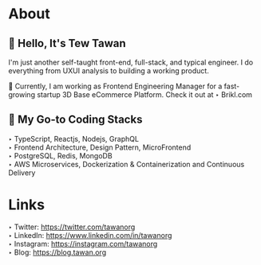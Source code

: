 # About

## 👋 Hello, It's Tew Tawan

I'm just another self-taught front-end, full-stack, and typical engineer. I do everything from UXUI analysis to building a working product. 

🙏 Currently, I am working as Frontend Engineering Manager for a fast-growing startup 3D Base eCommerce Platform. 
Check it out at ‣ Brikl.com

## 🤖 My Go-to Coding Stacks
‣ TypeScript, Reactjs, Nodejs, GraphQL<br>
‣ Frontend Architecture, Design Pattern, MicroFrontend<br>
‣ PostgreSQL, Redis, MongoDB<br>
‣ AWS Microservices, Dockerization & Containerization and Continuous Delivery<br>
 
# Links
‣ Twitter: https://twitter.com/tawanorg<br>
‣ LinkedIn: https://www.linkedin.com/in/tawanorg<br>
‣ Instagram: https://instagram.com/tawanorg<br>
‣ Blog: https://blog.tawan.org<br>
